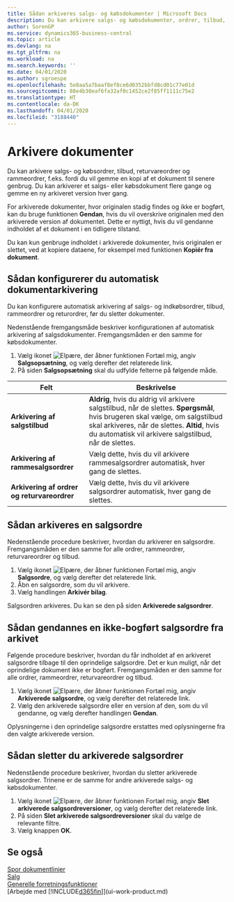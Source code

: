 ```yaml
---
title: Sådan arkiveres salgs- og købsdokumenter | Microsoft Docs
description: Du kan arkivere salgs- og købsdokumenter, ordrer, tilbud, returvareordrer og rammeordrer, og du kan bruge det arkiverede dokument til at genskabe det dokument, som det blev arkiveret fra.
author: SorenGP
ms.service: dynamics365-business-central
ms.topic: article
ms.devlang: na
ms.tgt_pltfrm: na
ms.workload: na
ms.search.keywords: ''
ms.date: 04/01/2020
ms.author: sgroespe
ms.openlocfilehash: 5e8aa5a7baaf8ef8ce6d0352bbfd8cd01c77e01d
ms.sourcegitcommit: 88e4b30eaf6fa32af0c1452ce2f85ff1111c75e2
ms.translationtype: HT
ms.contentlocale: da-DK
ms.lasthandoff: 04/01/2020
ms.locfileid: "3188440"
---
```

# <a name="archive-documents"></a>Arkivere dokumenter
Du kan arkivere salgs- og købsordrer, tilbud, returvareordrer og rammeordrer, f.eks. fordi du vil gemme en kopi af et dokument til senere genbrug. Du kan arkiverer et salgs- eller købsdokument flere gange og gemme en ny arkiveret version hver gang.

For arkiverede dokumenter, hvor originalen stadig findes og ikke er bogført, kan du bruge funktionen **Gendan**, hvis du vil overskrive originalen med den arkiverede version af dokumentet. Dette er nyttigt, hvis du vil gendanne indholdet af et dokument i en tidligere tilstand.

Du kan kun genbruge indholdet i arkiverede dokumenter, hvis originalen er slettet, ved at kopiere dataene, for eksempel med funktionen **Kopiér fra dokument**.   

## <a name="to-set-up-automatic-document-archiving"></a>Sådan konfigurerer du automatisk dokumentarkivering  
Du kan konfigurere automatisk arkivering af salgs- og indkøbsordrer, tilbud, rammeordrer og returordrer, før du sletter dokumenter.

Nedenstående fremgangsmåde beskriver konfigurationen af automatisk arkivering af salgsdokumenter. Fremgangsmåden er den samme for købsdokumenter.
1.  Vælg ikonet ![Elpære, der åbner funktionen Fortæl mig](media/ui-search/search_small.png "Fortæl mig, hvad du vil foretage dig"), angiv **Salgsopsætning**, og vælg derefter det relaterede link.
2. På siden **Salgsopsætning** skal du udfylde felterne på følgende måde.

|Felt|Beskrivelse|
|-----|-----------|
|**Arkivering af salgstilbud**|**Aldrig**, hvis du aldrig vil arkivere salgstilbud, når de slettes. **Spørgsmål**, hvis brugeren skal vælge, om salgstilbud skal arkiveres, når de slettes. **Altid**, hvis du automatisk vil arkivere salgstilbud, når de slettes.|
|**Arkivering af rammesalgsordrer**|Vælg dette, hvis du vil arkivere rammesalgsordrer automatisk, hver gang de slettes.|
|**Arkivering af ordrer og returvareordrer**|Vælg dette, hvis du vil arkivere salgsordrer automatisk, hver gang de slettes.|

## <a name="to-archive-a-sales-order"></a>Sådan arkiveres en salgsordre
Nedenstående procedure beskriver, hvordan du arkiverer en salgsordre. Fremgangsmåden er den samme for alle ordrer, rammeordrer, returvareordrer og tilbud.

1.  Vælg ikonet ![Elpære, der åbner funktionen Fortæl mig](media/ui-search/search_small.png "Fortæl mig, hvad du vil foretage dig"), angiv **Salgsordre**, og vælg derefter det relaterede link.  
2.  Åbn en salgsordre, som du vil arkivere.  
3.  Vælg handlingen **Arkivér bilag**.

Salgsordren arkiveres. Du kan se den på siden **Arkiverede salgsordrer**.

## <a name="to-restore-a-non-posted-sales-order-from-the-archive"></a>Sådan gendannes en ikke-bogført salgsordre fra arkivet
Følgende procedure beskriver, hvordan du får indholdet af en arkiveret salgsordre tilbage til den oprindelige salgsordre. Det er kun muligt, når det oprindelige dokument ikke er bogført. Fremgangsmåden er den samme for alle ordrer, rammeordrer, returvareordrer og tilbud.

1. Vælg ikonet ![Elpære, der åbner funktionen Fortæl mig](media/ui-search/search_small.png "Fortæl mig, hvad du vil foretage dig"), angiv **Arkiverede salgsordre**, og vælg derefter det relaterede link.
2. Vælg den arkiverede salgsordre eller en version af den, som du vil gendanne, og vælg derefter handlingen **Gendan**.  

Oplysningerne i den oprindelige salgsordre erstattes med oplysningerne fra den valgte arkiverede version.

## <a name="to-delete-archived-sales-orders"></a>Sådan sletter du arkiverede salgsordrer
Nedenstående procedure beskriver, hvordan du sletter arkiverede salgsordrer. Trinene er de samme for andre arkiverede salgs- og købsdokumenter.

1.  Vælg ikonet ![Elpære, der åbner funktionen Fortæl mig](media/ui-search/search_small.png "Fortæl mig, hvad du vil foretage dig"), angiv **Slet arkiverede salgsordreversioner**, og vælg derefter det relaterede link.  
2.  På siden **Slet arkiverede salgsordreversioner** skal du vælge de relevante filtre.  
3.  Vælg knappen **OK**.

## <a name="see-also"></a>Se også
[Spor dokumentlinjer](across-how-to-track-document-lines.md)  
[Salg](sales-manage-sales.md)  
[Generelle forretningsfunktioner](ui-across-business-areas.md)  
[Arbejde med [!INCLUDE[d365fin](includes/d365fin_md.md)]](ui-work-product.md)
